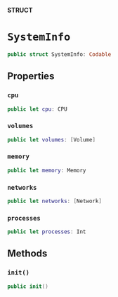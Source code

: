**STRUCT**

# `SystemInfo`

```swift
public struct SystemInfo: Codable
```

## Properties
### `cpu`

```swift
public let cpu: CPU
```

### `volumes`

```swift
public let volumes: [Volume]
```

### `memory`

```swift
public let memory: Memory
```

### `networks`

```swift
public let networks: [Network]
```

### `processes`

```swift
public let processes: Int
```

## Methods
### `init()`

```swift
public init()
```
